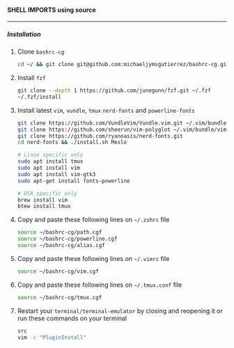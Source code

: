 #### SHELL IMPORTS using source
---

##### Installation
1. Clone `bashrc-cg`

    ```bash
    cd ~/ && git clone git@github.com:michaeljymsgutierrez/bashrc-cg.git
    ```
2. Install `fzf`

    ```bash
    git clone --depth 1 https://github.com/junegunn/fzf.git ~/.fzf
    ~/.fzf/install
    ```
3. Install latest `vim`, `vundle`, `tmux` `nerd-fonts` and  `powerline-fonts`

    ```bash
    git clone https://github.com/VundleVim/Vundle.vim.git ~/.vim/bundle/Vundle.vim
    git clone https://github.com/sheerun/vim-polyglot ~/.vim/bundle/vim-polyglot
    git clone https://github.com/ryanoasis/nerd-fonts.git
    cd nerd-fonts && ./install.sh Meslo

    # Linux specific only
    sudo apt install tmux
    sudo apt install vim
    sudo apt install vim-gtk3
    sudo apt-get install fonts-powerline

    # OSX specific only
    brew install vim
    btew install tmux
    ```
4. Copy and paste these following lines on `~/.zshrc` file

    ```bash
    source ~/bashrc-cg/path.cgf
    source ~/bashrc-cg/powerline.cgf
    source ~/bashrc-cg/alias.cgf
    ```
5. Copy and paste these following lines on `~/.vimrc` file

    ```bash
    source ~/bashrc-cg/vim.cgf
    ```
6. Copy and paste these following lines on `~/.tmux.conf` file

    ```bash
    source ~/bashrc-cg/tmux.cgf
    ```
7. Restart your `terminal/terminal-emulator` by closing and reopening it or
    run these commands on your terminal

    ```bash
    src
    vim -c "PluginInstall"
    ```

